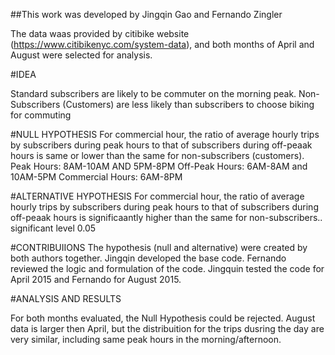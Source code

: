 ##This work was developed by Jingqin Gao and Fernando Zingler

The data waas provided by citibike website (https://www.citibikenyc.com/system-data), and both months of April and August were selected for analysis.

#IDEA

Standard subscribers are likely to be commuter on the morning peak.
Non-Subscribers (Customers) are less likely than subscribers to choose biking for commuting

#NULL HYPOTHESIS
For commercial hour, the ratio of average hourly trips by subscribers during peak hours to that of subscribers during off-peaak hours is same or lower than the same for non-subscribers (customers).
Peak Hours: 8AM-10AM AND 5PM-8PM
Off-Peak Hours: 6AM-8AM and 10AM-5PM
Commercial Hours: 6AM-8PM

#ALTERNATIVE HYPOTHESIS
For commercial hour, the ratio of average hourly trips by subscribers during peak hours to that of subscribers during off-peaak hours is significaantly higher than the same for non-subscribers..
significant level 0.05

#CONTRIBUIIONS
The hypothesis (null and alternative) were created by both authors together. Jingqin developed the base code. Fernando reviewed the logic and formulation of the code.
Jingquin tested the code for April 2015 and Fernando for August 2015. 

#ANALYSIS AND RESULTS

For both months evaluated, the Null Hypothesis could be rejected. 
August data is larger then April, but the distribuition for the trips dusring the day are very similar, including same peak hours in the morning/afternoon.


